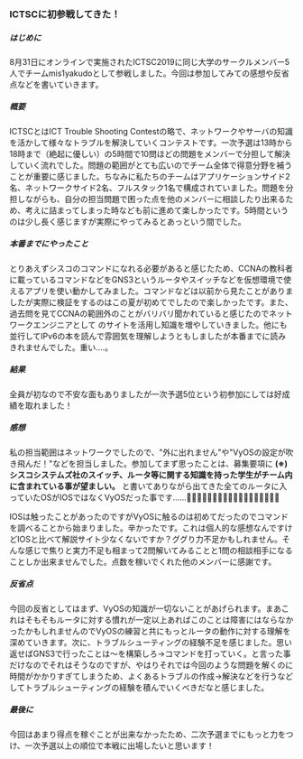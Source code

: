 ### ICTSCに初参戦してきた！

##### はじめに
8月31日にオンラインで実施されたICTSC2019に同じ大学のサークルメンバー5人でチームmis1yakudoとして参戦しました。今回は参加してみての感想や反省点などを書いていきます。

##### 概要
ICTSCとはICT Trouble Shooting Contestの略で、ネットワークやサーバの知識を活かして様々なトラブルを解決していくコンテストです。一次予選は13時から18時まで（絶起に優しい）の5時間で10問ほどの問題をメンバーで分担して解決していく流れでした。問題の範囲がとても広いのでチーム全体で得意分野を補うことが重要に感じました。ちなみに私たちのチームはアプリケーションサイド2名、ネットワークサイド2名、フルスタック1名で構成されていました。問題を分担しながらも、自分の担当問題で困った点を他のメンバーに相談したり出来るため、考えに詰まってしまった時なども前に進めて楽しかったです。5時間というのは少し長く感じますが実際にやってみるとあっという間でした。

##### 本番までにやったこと
とりあえずシスコのコマンドになれる必要があると感じたため、CCNAの教科者に載っているコマンドなどをGNS3というルータやスイッチなどを仮想環境で使えるアプリを使い動かしてみました。コマンドなどは以前から見たことがありましたが実際に検証をするのはこの夏が初めてでしたので楽しかったです。また、過去問を見てCCNAの範囲外のことがバリバリ聞かれていると感じたのでネットワークエンジニアとして のサイトを活用し知識を増やしていきました。他にも並行してIPv6の本を読んで雰囲気を理解しようともしましたが本番までに読みきれませんでした。重い....。

##### 結果
全員が初なので不安な面もありましたが一次予選5位という初参加にしては好成績を取れました！

##### 感想
私の担当範囲はネットワークでしたので、"外に出れません"や"VyOSの設定が吹き飛んだ！"などを担当しました。参加してまず思ったことは、募集要項に __(※) シスコシステムズ社のスイッチ、ルータ等に関する知識を持った学生がチーム内に含まれている事が望ましい。__ と書いてありながら出てきた全てのルータに入っていたOSがIOSではなくVyOSだった事です......🤔🤔🤔🤔🤔🤔🤔🤔🤔🤔🤔🤔🤔🤔🤔🤔🤔🤔

IOSは触ったことがあったのですがVyOSに触るのは初めてだったのでコマンドを調べることから始まりました。辛かったです。これは個人的な感想なんですけどIOSと比べて解説サイト少なくないですか？ググり力不足かもしれません。そんな感じで焦りと実力不足も相まって2問解いてみることと1問の相談相手になることしか出来ませんでした。点数を稼いでくれた他のメンバーに感謝です。

##### 反省点
今回の反省としてはまず、VyOSの知識が一切ないことがあげられます。まあこれはそもそもルータに対する慣れが一定以上あればこのことは障害にはならなかったかもしれませんのでVyOSの練習と共にもっとルータの動作に対する理解を深めていきます。次に、トラブルシューティングの経験不足を感じました。思い返せばGNS3で行ったことは〜を構築しろ→コマンドを打っていく。と言った事だけなのでそれはそうなのですが、やはりそれでは今回のような問題を解くのに時間がかかりすぎてしまうため、よくあるトラブルの作成→解決などを行うなどしてトラブルシューティングの経験を積んでいくべきだなと感じました。

##### 最後に
今回はあまり得点を稼ぐことが出来なかったため、二次予選までにもっと力をつけ、一次予選以上の順位で本戦に出場したいと思います！

　
